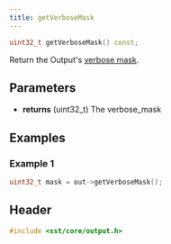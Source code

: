 ```yaml
---
title: getVerboseMask
---
```


```cpp
uint32_t getVerboseMask() const;
```

Return the Output's [verbose mask](class).

## Parameters
* **returns** (uint32_t) The verbose_mask


## Examples

### Example 1
```cpp
uint32_t mask = out->getVerboseMask();
```

## Header
```cpp
#include <sst/core/output.h>
```
